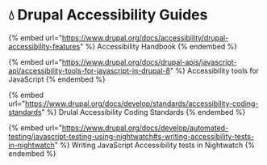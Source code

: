 # 💧 Drupal Accessibility Guides

{% embed url="https://www.drupal.org/docs/accessibility/drupal-accessibility-features" %}
Accessibility Handbook
{% endembed %}

{% embed url="https://www.drupal.org/docs/drupal-apis/javascript-api/accessibility-tools-for-javascript-in-drupal-8" %}
Accessibility tools for JavaScript
{% endembed %}

{% embed url="https://www.drupal.org/docs/develop/standards/accessibility-coding-standards" %}
Drulal Accessibility Coding Standards
{% endembed %}

{% embed url="https://www.drupal.org/docs/develop/automated-testing/javascript-testing-using-nightwatch#s-writing-accessibility-tests-in-nightwatch" %}
Writing JavaScript Accessibility tests in Nightwatch
{% endembed %}
